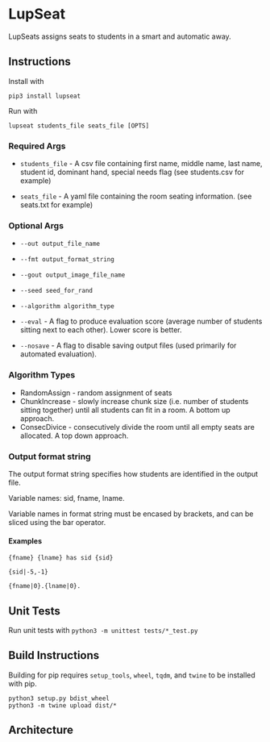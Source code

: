 # LupSeat
LupSeats assigns seats to students in a smart and automatic away.

## Instructions
Install with
```
pip3 install lupseat
```

Run with 
```
lupseat students_file seats_file [OPTS]
```

### Required Args
* `students_file` - A csv file containing first name, middle name, last name, student id, dominant hand, special needs flag (see students.csv for example)

* `seats_file` - A yaml file containing the room seating information. (see seats.txt for example)

### Optional Args

* `--out output_file_name`

* `--fmt output_format_string`

* `--gout output_image_file_name`

* `--seed seed_for_rand`

* `--algorithm algorithm_type`

* `--eval` - A flag to produce evaluation score (average number of students sitting next to each other). Lower score is better.

* `--nosave` - A flag to disable saving output files (used primarily for automated evaluation).

### Algorithm Types
* RandomAssign - random assignment of seats
* ChunkIncrease - slowly increase chunk size (i.e. number of students sitting together) until all students can fit in a room. A bottom up approach.
* ConsecDivice - consecutively divide the room until all empty seats are allocated. A top down approach.

### Output format string
The output format string specifies how students are identified in the output file.

Variable names: sid, fname, lname.

Variable names in format string must be encased by brackets, and can be sliced using the bar operator.

#### Examples
`{fname} {lname} has sid {sid}`

`{sid|-5,-1}`

`{fname|0}.{lname|0}.`

## Unit Tests
Run unit tests with `python3 -m unittest tests/*_test.py`

## Build Instructions
Building for pip requires `setup_tools`, `wheel`, `tqdm`, and `twine` to be installed with pip.
```
python3 setup.py bdist_wheel
python3 -m twine upload dist/*
```

## Architecture
